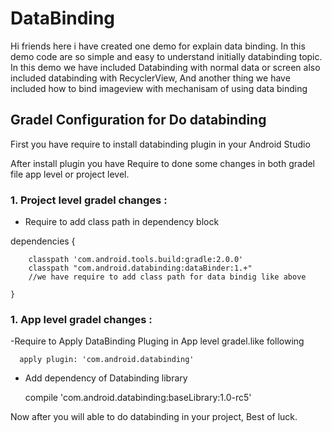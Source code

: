 # DataBinding
Hi friends  here i have created one demo for explain data binding.
In this demo code are so simple and easy  to understand initially  databinding topic.
In this demo we have included Databinding with normal data or screen also included databinding with RecyclerView,
And another thing we have included how to bind imageview with mechanisam of using data binding 


## Gradel Configuration for Do databinding 

First you have require to install databinding plugin in your Android Studio

After install plugin  you have Require to done some changes in both gradel file app level or project level.
### 1. Project level gradel changes :

  - Require to add class path in dependency  block
  
  dependencies {

        classpath 'com.android.tools.build:gradle:2.0.0'
        classpath "com.android.databinding:dataBinder:1.+"
        //we have require to add class path for data bindig like above
        
    }
  

### 1. App level gradel changes :

  -Require to Apply DataBinding Pluging in App level gradel.like following
  
      apply plugin: 'com.android.databinding'

  - Add dependency  of Databinding library 
  
      compile 'com.android.databinding:baseLibrary:1.0-rc5'

Now after you will able  to do databinding in your project, Best of luck.
  
